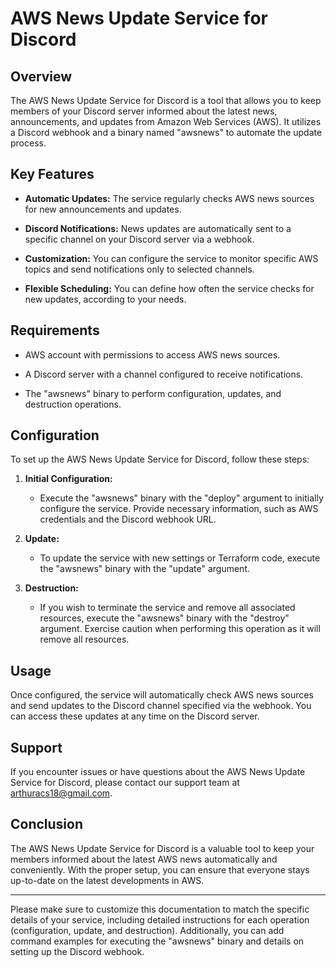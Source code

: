 # AWS News Update Service for Discord

## Overview

The AWS News Update Service for Discord is a tool that allows you to keep members of your Discord server informed about the latest news, announcements, and updates from Amazon Web Services (AWS). It utilizes a Discord webhook and a binary named "awsnews" to automate the update process.

## Key Features

- **Automatic Updates:** The service regularly checks AWS news sources for new announcements and updates.

- **Discord Notifications:** News updates are automatically sent to a specific channel on your Discord server via a webhook.

- **Customization:** You can configure the service to monitor specific AWS topics and send notifications only to selected channels.

- **Flexible Scheduling:** You can define how often the service checks for new updates, according to your needs.

## Requirements

- AWS account with permissions to access AWS news sources.

- A Discord server with a channel configured to receive notifications.

- The "awsnews" binary to perform configuration, updates, and destruction operations.

## Configuration

To set up the AWS News Update Service for Discord, follow these steps:

1. **Initial Configuration:**
    - Execute the "awsnews" binary with the "deploy" argument to initially configure the service. Provide necessary information, such as AWS credentials and the Discord webhook URL.

2. **Update:**
    - To update the service with new settings or Terraform code, execute the "awsnews" binary with the "update" argument.

3. **Destruction:**
    - If you wish to terminate the service and remove all associated resources, execute the "awsnews" binary with the "destroy" argument. Exercise caution when performing this operation as it will remove all resources.

## Usage

Once configured, the service will automatically check AWS news sources and send updates to the Discord channel specified via the webhook. You can access these updates at any time on the Discord server.

## Support

If you encounter issues or have questions about the AWS News Update Service for Discord, please contact our support team at [arthuracs18@gmail.com](mailto:arthuracs18@gmail.com).

## Conclusion

The AWS News Update Service for Discord is a valuable tool to keep your members informed about the latest AWS news automatically and conveniently. With the proper setup, you can ensure that everyone stays up-to-date on the latest developments in AWS.

---

Please make sure to customize this documentation to match the specific details of your service, including detailed instructions for each operation (configuration, update, and destruction). Additionally, you can add command examples for executing the "awsnews" binary and details on setting up the Discord webhook.